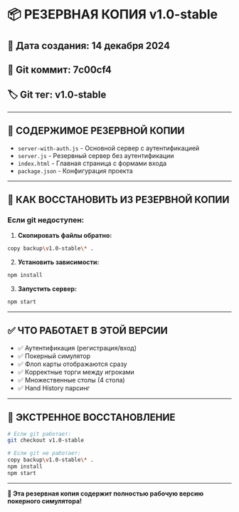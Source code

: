 # 📦 РЕЗЕРВНАЯ КОПИЯ v1.0-stable

## 📅 Дата создания: 14 декабря 2024
## 🔗 Git коммит: 7c00cf4
## 🏷️ Git тег: v1.0-stable

---

## 📁 СОДЕРЖИМОЕ РЕЗЕРВНОЙ КОПИИ

- `server-with-auth.js` - Основной сервер с аутентификацией
- `server.js` - Резервный сервер без аутентификации  
- `index.html` - Главная страница с формами входа
- `package.json` - Конфигурация проекта

---

## 🔄 КАК ВОССТАНОВИТЬ ИЗ РЕЗЕРВНОЙ КОПИИ

### Если git недоступен:

1. **Скопировать файлы обратно:**
```bash
copy backup\v1.0-stable\* .
```

2. **Установить зависимости:**
```bash
npm install
```

3. **Запустить сервер:**
```bash
npm start
```

---

## ✅ ЧТО РАБОТАЕТ В ЭТОЙ ВЕРСИИ

- ✅ Аутентификация (регистрация/вход)
- ✅ Покерный симулятор  
- ✅ Флоп карты отображаются сразу
- ✅ Корректные торги между игроками
- ✅ Множественные столы (4 стола)
- ✅ Hand History парсинг

---

## 🚨 ЭКСТРЕННОЕ ВОССТАНОВЛЕНИЕ

```bash
# Если git работает:
git checkout v1.0-stable

# Если git не работает:
copy backup\v1.0-stable\* .
npm install
npm start
```

---

**🎯 Эта резервная копия содержит полностью рабочую версию покерного симулятора!** 